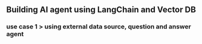 ## Building AI agent using LangChain and Vector DB

### use case 1 > using external data source, question and answer agent 
